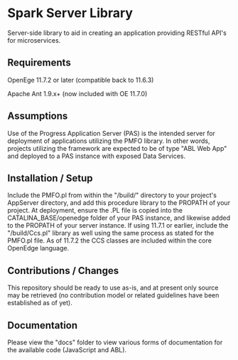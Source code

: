 # Spark Server Library

Server-side library to aid in creating an application providing RESTful API's for microservices.


## Requirements

OpenEge 11.7.2 or later (compatible back to 11.6.3)

Apache Ant 1.9.x+ (now included with OE 11.7.0)


## Assumptions

Use of the Progress Application Server (PAS) is the intended server for deployment of applications utilizing the PMFO library. In other words, projects utilizing the framework are expected to be of type "ABL Web App" and deployed to a PAS instance with exposed Data Services.


## Installation / Setup

Include the PMFO.pl from within the "/build/" directory to your project's AppServer directory, and add this procedure library to the PROPATH of your project. At deployment, ensure the .PL file is copied into the CATALINA_BASE/openedge folder of your PAS instance, and likewise added to the PROPATH of your server instance. If using 11.7.1 or earlier, include the "/build/Ccs.pl" library as well using the same process as stated for the PMFO.pl file. As of 11.7.2 the CCS classes are included within the core OpenEdge language.


## Contributions / Changes

This repository should be ready to use as-is, and at present only source may be retrieved (no contribution model or related guidelines have been established as of yet).


## Documentation

Please view the "docs" folder to view various forms of documentation for the available code (JavaScript and ABL).

